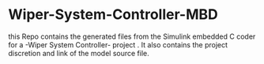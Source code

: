 # Wiper-System-Controller-MBD
this Repo contains the generated files from the Simulink embedded C coder for a -Wiper System Controller- project . It also contains the project discretion and link of the model source file. 
